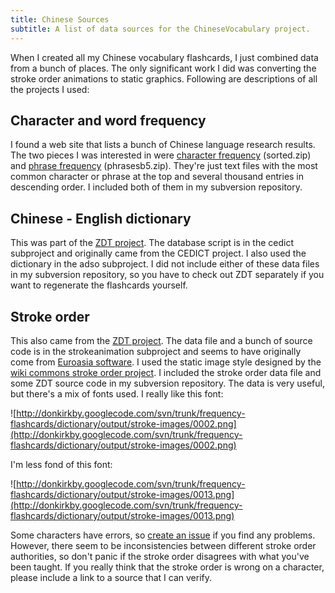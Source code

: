 ```yaml
---
title: Chinese Sources
subtitle: A list of data sources for the ChineseVocabulary project.
---
```


When I created all my Chinese vocabulary flashcards, I just combined data from a bunch of places. The only significant work I did was converting the stroke order animations to static graphics. Following are descriptions of all the projects I used:

## Character and word frequency ##
I found a web site that lists a bunch of Chinese language research results. The two pieces I was interested in were [character frequency](http://technology.chtsai.org/charfreq/) (sorted.zip) and [phrase frequency](http://technology.chtsai.org/wordlist/) (phrasesb5.zip). They're just text files with the most common character or phrase at the top and several thousand entries in descending order. I included both of them in my subversion repository.

## Chinese - English dictionary ##
This was part of the [ZDT project](http://zdt.sourceforge.net/). The database script is in the cedict subproject and originally came from the CEDICT project. I also used the dictionary in the adso subproject. I did not include either of these data files in my subversion repository, so you have to check out ZDT separately if you want to regenerate the flashcards yourself.


## Stroke order ##
This also came from the [ZDT project](http://zdt.sourceforge.net/). The data file and a bunch of source code is in the strokeanimation subproject and seems to have originally come from [Euroasia software](http://www.euroasiasoftware.com/ht/index.html). I used the static image style designed by the [wiki commons stroke order project](http://commons.wikimedia.org/wiki/Commons:CJK_stroke_order:Tutorials). I included the stroke order data file and some ZDT source code in my subversion repository. The data is very useful, but there's a mix of fonts used. I really like this font:

![http://donkirkby.googlecode.com/svn/trunk/frequency-flashcards/dictionary/output/stroke-images/0002.png](http://donkirkby.googlecode.com/svn/trunk/frequency-flashcards/dictionary/output/stroke-images/0002.png)

I'm less fond of this font:

![http://donkirkby.googlecode.com/svn/trunk/frequency-flashcards/dictionary/output/stroke-images/0013.png](http://donkirkby.googlecode.com/svn/trunk/frequency-flashcards/dictionary/output/stroke-images/0013.png)

Some characters have errors, so [create an issue](https://github.com/donkirkby/donkirkby/issues) if you find any problems. However, there seem to be inconsistencies between different stroke order authorities, so don't panic if the stroke order disagrees with what you've been taught. If you really think that the stroke order is wrong on a character, please include a link to a source that I can verify.